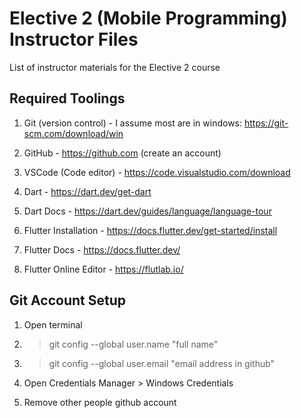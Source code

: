 # Elective 2 (Mobile Programming) Instructor Files
List of instructor materials for the Elective 2 course

## Required Toolings
1. Git (version control) - I assume most are in windows: https://git-scm.com/download/win

2. GitHub - https://github.com (create an account)

3. VSCode (Code editor) - https://code.visualstudio.com/download

4. Dart - https://dart.dev/get-dart

5. Dart Docs - https://dart.dev/guides/language/language-tour

6. Flutter Installation - https://docs.flutter.dev/get-started/install

7. Flutter Docs - https://docs.flutter.dev/

8. Flutter Online Editor - https://flutlab.io/

## Git Account Setup
1. Open terminal

2. >git config --global user.name "full name"

3. >git config --global user.email "email address in github"

4. Open Credentials Manager > Windows Credentials

5. Remove other people github account
